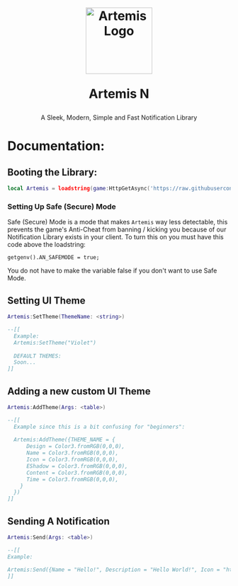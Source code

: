 <h1 align="center">
<a href="https://github.com/AlpineTechnology" rel="noopener" target="_blank"><img width="150" src="https://user-images.githubusercontent.com/89491373/205462790-16e3972d-060a-4f6d-86bc-9170cdb7d0a1.png" alt="Artemis Logo"></a>

<p>Artemis N</p>
</h1>
<p align="center">A Sleek, Modern, Simple and Fast Notification Library</p>
<h1>Documentation:</h2>
<h2>Booting the Library:</h2>

```lua
local Artemis = loadstring(game:HttpGetAsync('https://raw.githubusercontent.com/AlpineTechnology/Artemis-N/main/source.lua'))()
```

<h3>Setting Up Safe (Secure) Mode</h3>

Safe (Secure) Mode is a mode that makes `Artemis` way less detectable, this prevents the game's Anti-Cheat from banning / kicking you because of our Notification Library exists in your client. To turn this on you must have this code above the loadstring:

`getgenv().AN_SAFEMODE = true;`

You do not have to make the variable false if you don't want to use Safe Mode.

<h2>Setting UI Theme</h2>

```lua
Artemis:SetTheme(ThemeName: <string>)

--[[
  Example:
  Artemis:SetTheme("Violet")
  
  DEFAULT THEMES:
  Soon...
]]
```

<h2>Adding a new custom UI Theme</h2>

```lua
Artemis:AddTheme(Args: <table>)

--[[
  Example since this is a bit confusing for "beginners":
  
  Artemis:AddTheme({THEME_NAME = {
      Design = Color3.fromRGB(0,0,0),
      Name = Color3.fromRGB(0,0,0),
      Icon = Color3.fromRGB(0,0,0), 
      EShadow = Color3.fromRGB(0,0,0),
      Content = Color3.fromRGB(0,0,0),
      Time = Color3.fromRGB(0,0,0),
    }
  })
]]
```

<h2>Sending A Notification</h2>

```lua
Artemis:Send(Args: <table>)

--[[
Example:

Artemis:Send({Name = "Hello!", Description = "Hello World!", Icon = "http://www.roblox.com/asset/?id=11666569347", Time = 10})
]]
```
